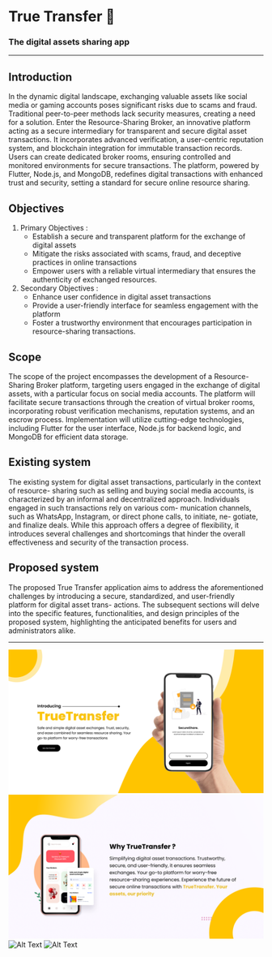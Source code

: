 # True Transfer 🥏
### The digital assets sharing app
---

## Introduction
In the dynamic digital landscape, exchanging valuable assets like social media or gaming accounts poses significant risks due to scams and fraud. Traditional peer-to-peer methods lack security measures, creating a need for a solution. Enter the Resource-Sharing Broker, an innovative platform acting as a secure intermediary for transparent and secure digital asset transactions. It incorporates advanced verification, a user-centric reputation system, and blockchain integration for immutable transaction records. Users can create dedicated broker rooms, ensuring controlled and monitored environments for secure transactions. The platform, powered by Flutter, Node.js, and MongoDB, redefines digital transactions with enhanced trust and security, setting a standard for secure online resource sharing.

## Objectives
1. Primary Objectives :
     - Establish a secure and transparent platform for the exchange of digital assets
     - Mitigate the risks associated with scams, fraud, and deceptive practices in online
       transactions
     - Empower users with a reliable virtual intermediary that ensures the authenticity of
       exchanged resources.
2. Secondary Objectives :
     - Enhance user confidence in digital asset transactions
     - Provide a user-friendly interface for seamless engagement with the platform
     - Foster a trustworthy environment that encourages participation in resource-sharing
       transactions.
## Scope 
The scope of the project encompasses the development of a Resource-Sharing Broker platform, targeting users engaged in the exchange of digital assets, with a particular focus on social media accounts. The platform will facilitate secure transactions through the creation of virtual broker rooms, incorporating robust verification mechanisms, reputation systems, and an escrow process. Implementation will utilize cutting-edge technologies, including Flutter for the user interface, Node.js for backend logic, and MongoDB for efficient data storage.

## Existing system
The existing system for digital asset transactions, particularly in the context of resource- sharing such as selling and buying social media accounts, is characterized by an informal and decentralized approach. Individuals engaged in such transactions rely on various com- munication channels, such as WhatsApp, Instagram, or direct phone calls, to initiate, ne- gotiate, and finalize deals. While this approach offers a degree of flexibility, it introduces several challenges and shortcomings that hinder the overall effectiveness and security of the transaction process.

 ## Proposed system
The proposed True Transfer application aims to address the aforementioned challenges by introducing a secure, standardized, and user-friendly platform for digital asset trans- actions. The subsequent sections will delve into the specific features, functionalities, and design principles of the proposed system, highlighting the anticipated benefits for users and administrators alike.

---
![Alt Text](readme-img/1.png)
![Alt Text](readme-img/2.png)
![Alt Text](readme-img/3.png)
![Alt Text](readme-img/4.png)








